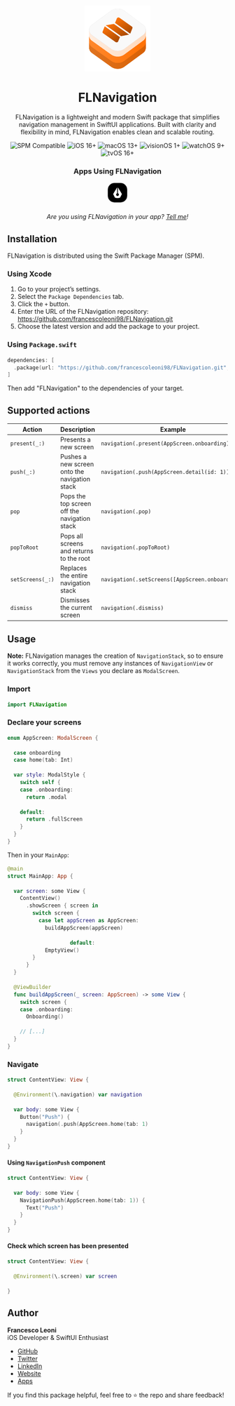 <div align="center">
  <img width="150" height="150" src="/Assets/icon.png" alt="FLNavigation Logo">
  <h1><b>FLNavigation</b></h1>
  <p>
		FLNavigation is a lightweight and modern Swift package that simplifies navigation management in SwiftUI applications. Built with clarity and flexibility in mind, FLNavigation enables clean and scalable routing.
    <br>
  </p>
</div>

<p align="center">
	<img src="https://img.shields.io/badge/SPM-Compatible-success.svg" alt="SPM Compatible">
	<img src="https://img.shields.io/badge/iOS-16+-blue.svg" alt="iOS 16+">
	<img src="https://img.shields.io/badge/macOS-13+-lightgrey.svg" alt="macOS 13+">
	<img src="https://img.shields.io/badge/visionOS-1+-purple.svg" alt="visionOS 1+">
	<img src="https://img.shields.io/badge/watchOS-9+-green.svg" alt="watchOS 9+">
	<img src="https://img.shields.io/badge/tvOS-16+-orange.svg" alt="tvOS 16+">
</p>

<div align="center">
  <h3><b>Apps Using FLNavigation</b></h3>

  <div align="center">
		<a href="https://apps.apple.com/us/app/brain-dump-notes-writing/id6448230631" target="_blank">
			<img src="/Assets/brain-dump.png" alt="Brain Dump app" width="44" height="44" style="border-radius: 16px; border: 1px solid #C8C8C8;">
		</a>
	</div>
</div>

<p align="center" style="margin-top: 20px">
  <em>Are you using FLNavigation in your app? <a href="mailto:leonifrancesco98@gmail.com">Tell me</a>!</em>
</p>

## Installation

FLNavigation is distributed using the Swift Package Manager (SPM).

### Using Xcode

1. Go to your project’s settings.
2. Select the `Package Dependencies` tab.
3. Click the `+` button.
4. Enter the URL of the FLNavigation repository: https://github.com/francescoleoni98/FLNavigation.git
5. Choose the latest version and add the package to your project.

### Using `Package.swift`

```swift
dependencies: [
  .package(url: "https://github.com/francescoleoni98/FLNavigation.git", from: "1.0.0")
]
```

Then add "FLNavigation" to the dependencies of your target.

## Supported actions

| Action          | Description                                  | Example                                         |
|-----------------|----------------------------------------------|-------------------------------------------------|
| `present(_:)`   | Presents a new screen                        | `navigation(.present(AppScreen.onboarding))`    |
| `push(_:)`      | Pushes a new screen onto the navigation stack| `navigation(.push(AppScreen.detail(id: 1)))`             |
| `pop`           | Pops the top screen off the navigation stack | `navigation(.pop)`                              |
| `popToRoot`     | Pops all screens and returns to the root     | `navigation(.popToRoot)`                        |
| `setScreens(_:)`| Replaces the entire navigation stack         | `navigation(.setScreens([AppScreen.onboarding])`|
| `dismiss`       | Dismisses the current screen                 | `navigation(.dismiss)`                          |

## Usage

**Note:** FLNavigation manages the creation of `NavigationStack`, so to ensure it works correctly, you must remove any instances of `NavigationView` or `NavigationStack` from the `Views` you declare as `ModalScreen`.

### Import

```swift
import FLNavigation
```

### Declare your screens

```swift
enum AppScreen: ModalScreen {
	
  case onboarding
  case home(tab: Int)
	
  var style: ModalStyle {
    switch self {
    case .onboarding:
      return .modal
			
    default:
      return .fullScreen
    }
  }
}
```

Then in your `MainApp`:

```swift
@main
struct MainApp: App {

  var screen: some View {
    ContentView()
      .showScreen { screen in
        switch screen {
          case let appScreen as AppScreen:
            buildAppScreen(appScreen)
				  
					default:
            EmptyView()
        }
      }
  }
  
  @ViewBuilder
  func buildAppScreen(_ screen: AppScreen) -> some View {
    switch screen {
    case .onboarding:
      Onboarding()
    
    // [...]
  }
}
```

### Navigate

```swift
struct ContentView: View {

  @Environment(\.navigation) var navigation

  var body: some View {
    Button("Push") {
      navigation(.push(AppScreen.home(tab: 1)
    }
  }
}
```

#### Using `NavigationPush` component

```swift
struct ContentView: View {

  var body: some View {
    NavigationPush(AppScreen.home(tab: 1)) {
      Text("Push")
    }
  }
}
```

#### Check which screen has been presented

```swift
struct ContentView: View {

  @Environment(\.screen) var screen

}
```

## Author

**Francesco Leoni**  
iOS Developer & SwiftUI Enthusiast

- [GitHub](https://github.com/francescoleoni98)
- [Twitter](https://twitter.com/franceleonidev)
- [LinkedIn](https://it.linkedin.com/in/francescoleoni1998)
- [Website](https://leonifrancesco.com)
- [Apps](https://apps.apple.com/it/developer/francesco-leoni/id1484190257)

If you find this package helpful, feel free to ⭐️ the repo and share feedback!
